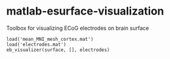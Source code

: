 # matlab-esurface-visualization
Toolbox for visualizing ECoG electrodes on brain surface

```
load('mean_MNI_mesh_cortex.mat')
load('electrodes.mat')
eb_visualizer(surface, [], electrodes)
```
